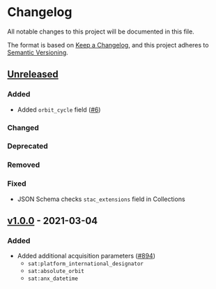 # Changelog
All notable changes to this project will be documented in this file.

The format is based on [Keep a Changelog](https://keepachangelog.com/en/1.0.0/),
and this project adheres to [Semantic Versioning](https://semver.org/spec/v2.0.0.html).

## [Unreleased]

### Added

- Added `orbit_cycle` field ([#6](https://github.com/stac-extensions/sat/issues/6))

### Changed

### Deprecated

### Removed

### Fixed

- JSON Schema checks `stac_extensions` field in Collections

## [v1.0.0] - 2021-03-04

### Added

- Added additional acquisition parameters ([#894](https://github.com/radiantearth/stac-spec/pull/894))
  - `sat:platform_international_designator`
  - `sat:absolute_orbit`
  - `sat:anx_datetime`

[Unreleased]: <https://github.com/stac-extensions/sat/compare/v1.0.0...HEAD>
[v1.0.0]: <https://github.com/stac-extensions/sat/tree/v1.0.0>
